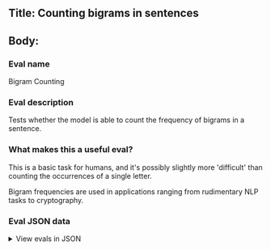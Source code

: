 ## Title: Counting bigrams in sentences

## Body:

### Eval name

Bigram Counting

### Eval description

Tests whether the model is able to count the frequency of bigrams in a sentence.

### What makes this a useful eval?

This is a basic task for humans, and it's possibly slightly more 'difficult' than counting the occurrences of a
single letter.

Bigram frequencies are used in applications ranging from rudimentary NLP tasks to cryptography.

### Eval JSON data

<details>

  <summary>View evals in JSON</summary>

### Eval

  ```jsonl

  {"input":[{"role":"system","content":"You will be presented with a sentence. The task is to count the frequency of the bigram 'ng'. After reading the sentence tell me the number of times the bigram appeared by saying 'X' where 'X' is the frequency."},{"role":"user","content":"I'm worried by the fact that my daughter looks to the local carpet seller as a role model."}],"ideal":"0"}

{"input":[{"role":"system","content":"You will be presented with a sentence. The task is to count the frequency of the bigram 'ng'. After reading the sentence tell me the number of times the bigram appeared by saying 'X' where 'X' is the frequency."},{"role":"user","content":"He found rain fascinating yet unpleasant."}],"ideal":"1"}

{"input":[{"role":"system","content":"You will be presented with a sentence. The task is to count the frequency of the bigram 'ng'. After reading the sentence tell me the number of times the bigram appeared by saying 'X' where 'X' is the frequency."},{"role":"user","content":"The near-death experience brought new ideas to light."}],"ideal":"0"}

{"input":[{"role":"system","content":"You will be presented with a sentence. The task is to count the frequency of the bigram 'ng'. After reading the sentence tell me the number of times the bigram appeared by saying 'X' where 'X' is the frequency."},{"role":"user","content":"Separation anxiety is what happens when you can't find your phone."}],"ideal":"0"}

{"input":[{"role":"system","content":"You will be presented with a sentence. The task is to count the frequency of the bigram 'ng'. After reading the sentence tell me the number of times the bigram appeared by saying 'X' where 'X' is the frequency."},{"role":"user","content":"He realized there had been several deaths on this road, but his concern rose when he saw the exact number."}],"ideal":"0"}

  ```

</details>


